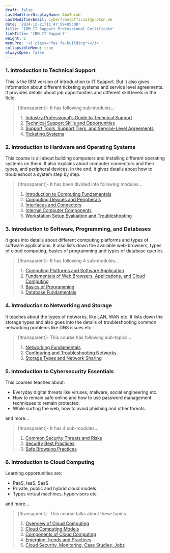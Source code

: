 ```yaml
---
draft: false
LastModifierDisplayName: AbuTurab
LastModifierEmail: cyberfrontofficial@proton.me
date: '2024-12-21T11:47:59+05:00'
title: 'IBM IT Support Professional Certificate'
linkTitle: 'IBM IT Support'
weight: 2
menuPre: '<i class="fas fa-building"></i> '
collapsibleMenu: true
alwaysOpen: false
---
```


### 1. Introduction to Technical Support

This is the IBM version of introduction to IT Support. But it also gives information about different ticketing systems and service level agreements. It provides details about job opportunities and different skill levels in the field.

> [!transparent]- It has following sub-modules...
>
> 1. [Industry Professional's Guide to Technical Support](/it-fundamentals/ibm-it-support/introduction-to-technical-support/industry-professionals-guide-to-technical-support)
> 2. [Technical Support Skills and Opportunities](/it-fundamentals/ibm-it-support/introduction-to-technical-support/technical-support-skills-and-opportunities)
> 3. [Support Tools, Support Tiers, and Service-Level Agreements](/it-fundamentals/ibm-it-support/introduction-to-technical-support/support-tools-support-tiers-and-service-level-agreements)
> 4. [Ticketing Systems](/it-fundamentals/ibm-it-support/introduction-to-technical-support/ticketing-systems)

### 2. Introduction to Hardware and Operating Systems

This course is all about building computers and installing different operating systems on them. It also explains about computer connectors and their types, and peripheral devices. In the end, it gives details about how to troubleshoot a system step by step.

> [!transparent]- It has been divided into following modules...
>
> 1. [Introduction to Computing Fundamentals](/it-fundamentals/ibm-it-support/intro-to-hardware-and-os/introduction-to-computing-fundamentals)
> 2. [Computing Devices and Peripherals](/it-fundamentals/ibm-it-support/intro-to-hardware-and-os/computing-devices-and-peripherals)
> 3. [Interfaces and Connectors](/it-fundamentals/ibm-it-support/intro-to-hardware-and-os/interfaces-and-connectors)
> 4. [Internal Computer Components](/it-fundamentals/ibm-it-support/intro-to-hardware-and-os/internal-computer-components)
> 5. [Workstation Setup Evaluation and Troubleshooting](/it-fundamentals/ibm-it-support/intro-to-hardware-and-os/workstation-setup-evaluation-and-troubleshooting)

### 3. Introduction to Software, Programming, and Databases

It goes into details about different computing platforms and types of software applications. It also lists down the available web-browsers, types of cloud computing, basics of programming and types of database queries.

> [!transparent]- It has following 4 sub-modules...
>
> 1. [Computing Platforms and Software Application](/it-fundamentals/ibm-it-support/intro-to-software-programming-and-databases/computing-platforms-and-software-application)
> 2. [Fundamentals of Web Browsers, Applications, and Cloud Computing](/it-fundamentals/ibm-it-support/intro-to-software-programming-and-databases/fundamentals-of-web-browsers-applications-and-cloud-computing)
> 3. [Basics of Programming](/it-fundamentals/ibm-it-support/intro-to-software-programming-and-databases/basics-of-programming)
> 4. [Database Fundamentals](/it-fundamentals/ibm-it-support/intro-to-software-programming-and-databases/database-fundamentals)

### 4. Introduction to Networking and Storage

It teaches about the types of networks, like LAN, WAN etc. It lists down the storage types and also goes into the details of troubleshooting common networking problems like DNS issues etc.

>[!transparent]- This course has following sub-topics...
>
> 1. [Networking Fundamentals](/it-fundamentals/ibm-it-support/intro-to-networking-and-storage/networking-fundamentals)
> 2. [Configuring and Troubleshooting Networks](/it-fundamentals/ibm-it-support/intro-to-networking-and-storage/configuring-and-troubleshooting-networks)
> 3. [Storage Types and Network Sharing](/it-fundamentals/ibm-it-support/intro-to-networking-and-storage/storage-types-and-network-sharing)

### 5. Introduction to Cybersecurity Essentials

This courses teaches about:

- Everyday digital threats like viruses, malware, social engineering etc.
- How to remain safe online and how to use password management techniques to remain protected.
- While surfing the web, how to avoid phishing and other threats.

and more...

>[!transparent]- It has 4 sub-modules...
>
> 1. [Common Security Threats and Risks](/it-fundamentals/ibm-it-support/intro-to-cybersecurity-essentials/common-security-threats-and-risks)
> 2. [Security Best Practices](/it-fundamentals/ibm-it-support/intro-to-cybersecurity-essentials/security-best-practices)
> 3. [Safe Browsing Practices](/it-fundamentals/ibm-it-support/intro-to-cybersecurity-essentials/safe-browsing-practices)

### 6. Introduction to Cloud Computing

Learning opportunities are:
- PaaS, IaaS, SaaS
- Private, public and hybrid cloud models
- Types virtual machines, hypervisors etc

and more...

>[!transparent]- This course talks about these topics...
>
> 1. [Overview of Cloud Computing](/it-fundamentals/ibm-it-support/intro-to-cloud-computing/overview-of-cloud-computing)
> 2. [Cloud Computing Models](/it-fundamentals/ibm-it-support/intro-to-cloud-computing/cloud-computing-models)
> 3. [Components of Cloud Computing](/it-fundamentals/ibm-it-support/intro-to-cloud-computing/components-of-cloud-computing)
> 4. [Emerging Trends and Practices](/it-fundamentals/ibm-it-support/intro-to-cloud-computing/emerging-trends-and-practices)
> 5. [Cloud Security, Monitoring, Case Studies, Jobs](/it-fundamentals/ibm-it-support/intro-to-cloud-computing/cloud-security-monitoring-case-studies-jobs)
